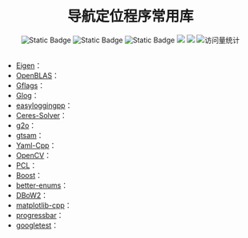 <div align="center">
<h1>导航定位程序常用库</h1>
</div>


<div align="center">
    <img alt="Static Badge" src="https://img.shields.io/badge/QQ-1482275402-red">
    <img alt="Static Badge" src="https://img.shields.io/badge/%E5%BE%AE%E4%BF%A1-lizhengxiao99-green">
    <img alt="Static Badge" src="https://img.shields.io/badge/Email-dauger%40126.com-brown">
    <a href="https://blog.csdn.net/daoge2666/"><img src="https://img.shields.io/badge/CSDN-论坛-c32136" /></a>
    <a href="https://www.zhihu.com/people/dao-ge-92-60/"><img src="https://img.shields.io/badge/Zhihu-知乎-blue" /></a>
    <img src="https://komarev.com/ghpvc/?username=LiZhengXiao99&label=Views&color=0e75b6&style=flat" alt="访问量统计" />
</div>
<br/>

* [Eigen](https://eigen.tuxfamily.org/index.php?title=Main_Page)：
* [OpenBLAS](https://github.com/OpenMathLib/OpenBLAS)：
* [Gflags](https://github.com/gflags/gflags)：
* [Glog](https://github.com/google/glog)：
* [easyloggingpp](https://github.com/abumq/easyloggingpp)：
* [Ceres-Solver](https://github.com/ceres-solver/ceres-solver)：
* [g2o](https://github.com/RainerKuemmerle/g2o)：
* [gtsam](https://github.com/borglab/gtsam)：
* [Yaml-Cpp](https://github.com/jbeder/yaml-cpp)：
* [OpenCV](https://github.com/opencv/opencv)：
* [PCL](https://pointclouds.org/)：
* [Boost](https://github.com/boostorg/boost)：
* [better-enums](http://github.com/aantron/better-enums)：
* [DBoW2](https://github.com/dorian3d/DBoW2)：
* [matplotlib-cpp](https://github.com/lava/matplotlib-cpp)：
* [progressbar](https://github.com/gipert/progressbar)：
* [googletest](https://github.com/google/googletest)：